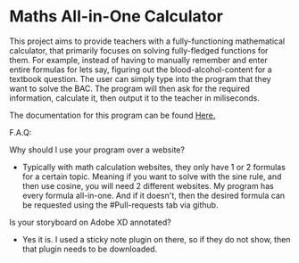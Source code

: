 # Maths All-in-One Calculator

This project aims to provide teachers with a fully-functioning mathematical calculator, that primarily
focuses on solving fully-fledged functions for them. For example, instead of having to manually 
remember and enter entire formulas for lets say, figuring out the blood-alcohol-content for a textbook question. The user
can simply type into the program that they want to solve the BAC. The program will then ask for the
required information, calculate it, then output it to the teacher in miliseconds.

The documentation for this program can be found [Here.](https://docs.google.com/document/d/1xr_103din2yMFHK86hl7IhhrNhKDLXdYOjA_TWUBdsQ/edit?usp=sharing)

F.A.Q:

Why should I use your program over a website?

- Typically with math calculation websites, they only have 1 or 2 formulas for a certain topic. Meaning if you want 
  to solve with the sine rule, and then use cosine, you will need 2 different websites. My program has every formula
  all-in-one. And if it doesn't, then the desired formula can be requested using the #Pull-requests tab via github.
  
Is your storyboard on Adobe XD annotated?

- Yes it is. I used a sticky note plugin on there, so if they do not show, then that plugin needs to be downloaded.
